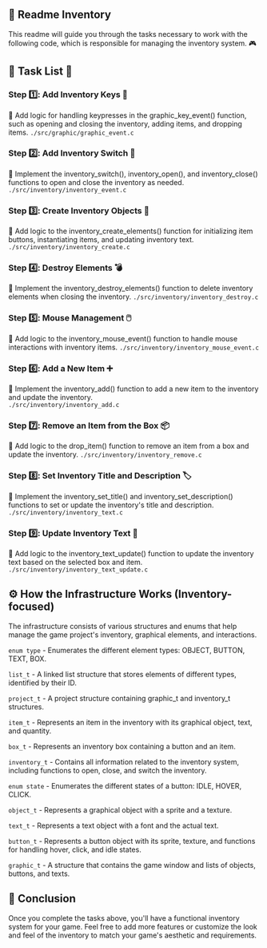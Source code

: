  ## 📖 Readme Inventory
This readme will guide you through the tasks necessary to work with the following code, which is responsible for managing the inventory system. 🎮

## 📝 Task List 🚀

### Step 1️⃣: Add Inventory Keys 🔑
🔧 Add logic for handling keypresses in the graphic_key_event() function, such as opening and closing the inventory, adding items, and dropping items.
`./src/graphic/graphic_event.c`

### Step 2️⃣: Add Inventory Switch 🔄
🔧 Implement the inventory_switch(), inventory_open(), and inventory_close() functions to open and close the inventory as needed.
`./src/inventory/inventory_event.c`

### Step 3️⃣: Create Inventory Objects 🎨
🔧 Add logic to the inventory_create_elements() function for initializing item buttons, instantiating items, and updating inventory text.
`./src/inventory/inventory_create.c`

### Step 4️⃣: Destroy Elements 💣
🔧 Implement the inventory_destroy_elements() function to delete inventory elements when closing the inventory.
`./src/inventory/inventory_destroy.c`

### Step 5️⃣: Mouse Management 🖱️
🔧 Add logic to the inventory_mouse_event() function to handle mouse interactions with inventory items.
`./src/inventory/inventory_mouse_event.c`

### Step 6️⃣: Add a New Item ➕
🔧 Implement the inventory_add() function to add a new item to the inventory and update the inventory.           
`./src/inventory/inventory_add.c`

### Step 7️⃣: Remove an Item from the Box 📦
🔧 Add logic to the drop_item() function to remove an item from a box and update the inventory.
`./src/inventory/inventory_remove.c`

### Step 8️⃣: Set Inventory Title and Description 🏷️
🔧 Implement the inventory_set_title() and inventory_set_description() functions to set or update the inventory's title and description.
`./src/inventory/inventory_text.c`

### Step 9️⃣: Update Inventory Text 📄
🔧 Add logic to the inventory_text_update() function to update the inventory text based on the selected box and item.
`./src/inventory/inventory_text_update.c`

## ⚙️ How the Infrastructure Works (Inventory-focused)
The infrastructure consists of various structures and enums that help manage the game project's inventory, graphical elements, and interactions.

`enum type` - Enumerates the different element types: OBJECT, BUTTON, TEXT, BOX.

`list_t` - A linked list structure that stores elements of different types, identified by their ID.

`project_t` - A project structure containing graphic_t and inventory_t structures.

`item_t` - Represents an item in the inventory with its graphical object, text, and quantity.

`box_t` - Represents an inventory box containing a button and an item.

`inventory_t` - Contains all information related to the inventory system, including functions to open, close, and switch the inventory.

`enum state` - Enumerates the different states of a button: IDLE, HOVER, CLICK.

`object_t` - Represents a graphical object with a sprite and a texture.

`text_t` - Represents a text object with a font and the actual text.

`button_t` - Represents a button object with its sprite, texture, and functions for handling hover, click, and idle states.

`graphic_t` - A structure that contains the game window and lists of objects, buttons, and texts.


## 🏁 Conclusion
Once you complete the tasks above, you'll have a functional inventory system for your game. Feel free to add more features or customize the look and feel of the inventory to match your game's aesthetic and requirements.
